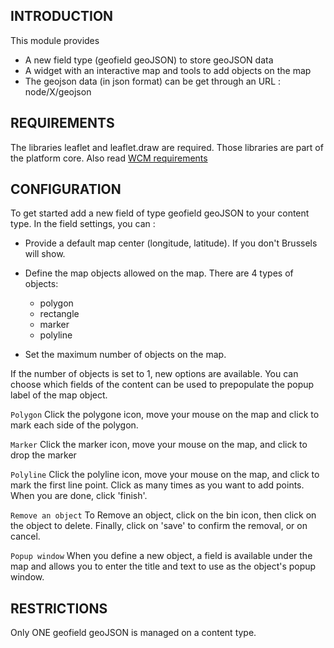 INTRODUCTION
------------
This module provides 
- A new field type (geofield geoJSON) to store geoJSON data
- A widget with an interactive map and tools to add objects on the map   
- The geojson data (in json format) can be get through an URL : node/X/geojson

REQUIREMENTS
------------
The libraries leaflet and leaflet.draw are required.
Those libraries are part of the platform core.
Also read [WCM requirements](https://webgate.ec.europa.eu/CITnet/confluence/display/NEXTEUROPA/WCM+-+GIS+fields)


CONFIGURATION
-------------
To get started add a new field of type geofield geoJSON to your content type.
In the field settings, you can : 

- Provide a default map center (longitude, latitude). If you don't Brussels will
show.

- Define the map objects allowed on the map. There are 4 types of objects:
  - polygon
  - rectangle
  - marker
  - polyline

- Set the maximum number of objects on the map.

If the number of objects is set to 1, new options are available.
You can choose which fields of the content can be used to prepopulate the 
popup label of the map object.

`Polygon`
Click the polygone icon, move your mouse on the map and click to mark each
side of the polygon.

`Marker`
Click the marker icon, move your mouse on the map, and click to drop the marker

`Polyline`
Click the polyline icon, move your mouse on the map, and click to mark the first
line point. Click as many times as you want to add points. When  you are done, 
click 'finish'.

`Remove an object`
To Remove an object, click on the bin icon, then click on the object to delete.
Finally, click on 'save' to confirm the removal, or on cancel.

`Popup window`
When you define a new object, a field is available under the map and allows
 you to enter the title and text to use as the object's popup window.

RESTRICTIONS
------------
Only ONE geofield geoJSON is managed on a content type.
